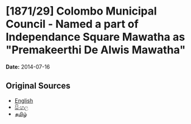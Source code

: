 # [1871/29] Colombo Municipal Council - Named a part of Independance Square Mawatha as "Premakeerthi De Alwis Mawatha"

**Date:** 2014-07-16

## Original Sources

- [English](https://documents.gov.lk/view/extra-gazettes/2014/7/1871-29_E.pdf)
- [සිංහල](https://documents.gov.lk/view/extra-gazettes/2014/7/1871-29_S.pdf)
- [தமிழ்](https://documents.gov.lk/view/extra-gazettes/2014/7/1871-29_T.pdf)
